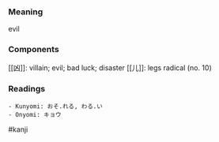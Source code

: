 ### Meaning

evil

### Components

[[凶]]: villain; evil; bad luck; disaster [[儿]]: legs radical (no. 10)

### Readings

```
- Kunyomi: おそ.れる, わる.い
- Onyomi: キョウ
```

#kanji